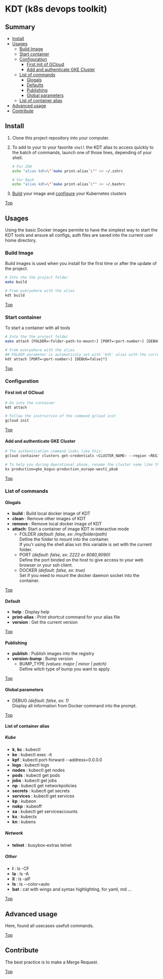 # KDT (k8s devops toolkit)

## Summary

* [Install](#install)
* [Usages](#usages)
  * [Build Image](#build-image)
  * [Start container](#start-container)
  * [Configuration](#configuration)
    * [First init of GCloud](#first-init-of-gcloud)
    * [Add and authenticate GKE Cluster](#add-and-authenticate-gke-cluster)
  * [List of commands](#list-of-commands)
    * [Glogals](#glogals)
    * [Defaults](#defaults)
    * [Publishing](#publishing)
    * [Global parameters](#global-parameters)
  * [List of container alias](#list-of-container-alias)
* [Advanced usage](#advanced-usage)
* [Contribute](#contribute)

## Install

1. Clone this project repository into your computer.

2. To add to your to your favorite `shell` the KDT alias to access quickly to the batch of
   commands, launch one of those lines, depending of your shell.

   ```bash
   # For ZSH
   echo "alias kdt=\"`make print-alias`\"" >> ~/.zshrc

   # For Bash
   echo "alias kdt=\"`make print-alias`\"" >> ~/.bashrc
   ```  

3. [Build](#build-image) your image and [configure](#configuration) your Kubernetes clusters

[Top](#summary)

## Usages

Using the basic Docker images permite to have the simplest way to start the KDT tools
and ansure all configs, auth files are saved into the current user home directory.

### Build Image

Build images is used when you install for the first time or after the update of the
project.

```bash
# Into the the project folder
make build

# From everywhere with the alias
kdt build
```

[Top](#summary)

### Start container

To start a container with all tools

```bash
# Into the the project folder
make attach [FOLDER=<folder-path-to-mount>] [PORT=<port-number>] [DEBUG=false|*]

# From everywhere with the alias
## FOLDER parameter is automaticaly set with 'kdt' alias with the current folder
kdt attach [PORT=<port-number>] [DEBUG=false|*]
```

[Top](#summary)

### Configuration

#### First init of GCloud

```bash
# Go into the container
kdt attach

# Follow the instruction of the command gcloud init
gcloud init
```

[Top](#summary)

#### Add and authenticate GKE Cluster

```bash
# The authentication command looks like this:
gcloud container clusters get-credentials <CLUSTER_NAME> --region <REGION> --project <PROJECT_NAME>

# To help you during Operational phase, rename the cluster name like this example:
kx production=gke_kogus-production_europe-west1_pkub
```

[Top](#summary)

### List of commands

#### Glogals

* **build** : Build local docker image of KDT
* **clean** : Remove other images of KDT
* **remove** : Remove local docker image of KDT
* **attach**: Start a container of image KDT in interactive mode
  * FOLDER *(default: false, ex: /my/folder/path)*<br>
    Define the folder to mount into the container.<br>
    If you'r using the shell alias `kdt` this variable is set with the current folder.
  * PORT *(default: false, ex: 2222 or 8080,9090)*<br>
    Define the port binded on the host to give access to your web browser or your
    ssh client.
  * DOCKER *(default: false, ex: true)*<br>
    Set if you need to mount the docker daemon socket into the container.

[Top](#summary)

#### Default

* **help** : Display help
* **print-alias** : Print shortcut command for your alias file
* **version** : Get the current version

[Top](#summary)

#### Publishing

* **publish** : Publish images into the registry
* **version-bump** : Bump version
  * BUMP_TYPE *(values: major | minor | patch)* <br>
    Define witch type of bump you want to apply.

[Top](#summary)

#### Global parameters

* DEBUG *(default: false, ex: 1)*<br>
  Display all information from Docker command into the prompt.

[Top](#summary)

#### List of container alias

##### Kube

* **k**, **kc** : kubectl
* **ke** : kubectl exec -it
* **kpf** : kubectl port-forward --address=0.0.0.0  
* **logs** : kubectl logs
* **nodes** : kubectl get nodes
* **pods** : kubectl get pods
* **jobs** : kubectl get jobs
* **np** : kubectl get networkpolicies
* **secrets** : kubectl get secrets
* **services** : kubectl get services
* **kp** : kubeon
* **nokp** : kubeoff
* **sa** : kubectl get serviceaccounts
* **kx** : kubectx
* **kn** : kubens

##### Network

* **telnet** : busybox-extras telnet

##### Other

* **l** : ls -CF
* **la** : ls -A
* **ll** : ls -alF
* **ls** : ls --color=auto
* **bat** : cat with wings and syntax highlighting, for yaml, md ...

[Top](#summary)

## Advanced usage

Here, found all usecases usefull commands.

[Top](#summary)

## Contribute

The best practice is to make a Merge Request.

[Top](#summary)

